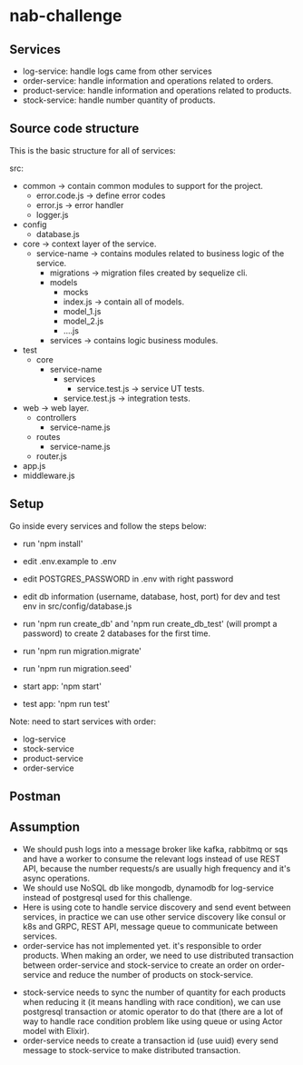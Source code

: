 # nab-challenge
## Services
- log-service: handle logs came from other services
- order-service: handle information and operations related to orders.
- product-service: handle information and operations related to products.
- stock-service: handle number quantity of products.

## Source code structure
This is the basic structure for all of services:

src:
  - common -> contain common modules to support for the project.
    * error.code.js -> define error codes
    * error.js  -> error handler
    * logger.js
  - config
    * database.js
  - core -> context layer of the service.
    * service-name -> contains modules related to business logic of the service.
      + migrations -> migration files created by sequelize cli.
      + models
        * mocks
        * index.js -> contain all of models.
        * model_1.js
        * model_2.js
        + ....js
      + services -> contains logic business modules.
  - test
    * core
      + service-name
        * services
          + service.test.js -> service UT tests.
        * service.test.js -> integration tests.
  - web -> web layer.
    * controllers
      + service-name.js
    * routes
      + service-name.js
    * router.js
  - app.js
  - middleware.js


## Setup

Go inside every services and follow the steps below:

- run 'npm install'

- edit .env.example to .env
- edit POSTGRES_PASSWORD in .env with right password

- edit db information (username, database, host, port) for dev and test env in src/config/database.js
- run 'npm run create_db' and 'npm run create_db_test' (will prompt a password) to create 2 databases for the first time.

- run 'npm run migration.migrate'

- run 'npm run migration.seed'

- start app: 'npm start'

- test app: 'npm run test'

Note: need to start services with order:
- log-service
- stock-service
- product-service
- order-service

## Postman

## Assumption
- We should push logs into a message broker like kafka, rabbitmq or sqs and have a worker to consume the relevant logs instead of use REST API, because the number requests/s are usually high frequency and it's async operations.
- We should use NoSQL db like mongodb, dynamodb for log-service instead of postgresql used for this challenge.
- Here is using cote to handle service discovery and send event between services, in practice we can use other service discovery like consul or k8s and GRPC, REST API, message queue to communicate between services.
- order-service has not implemented yet. it's responsible to order products. When making an order, we need to use distributed transaction between order-service and stock-service to create an order on order-service and reduce the number of products on stock-service.
+ stock-service needs to sync the number of quantity for each products when reducing it (it means handling with race condition), we can use postgresql transaction or atomic operator to do that (there are a lot of way to handle race condition problem like using queue or using Actor model with Elixir).
+ order-service needs to create a transaction id (use uuid) every send message to stock-service to make distributed transaction.
